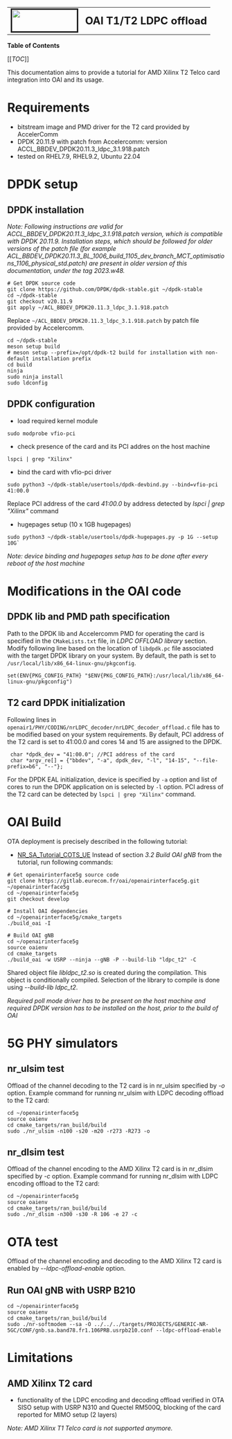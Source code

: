 <table style="border-collapse: collapse; border: none;">
  <tr style="border-collapse: collapse; border: none;">
    <td style="border-collapse: collapse; border: none;">
      <a href="http://www.openairinterface.org/">
         <img src="./images/oai_final_logo.png" alt="" border=3 height=50 width=150>
         </img>
      </a>
    </td>
    <td style="border-collapse: collapse; border: none; vertical-align: center;">
      <b><font size = "5">OAI T1/T2 LDPC offload</font></b>
    </td>
  </tr>
</table>

**Table of Contents**

[[_TOC_]]

This documentation aims to provide a tutorial for AMD Xilinx T2 Telco card integration into OAI and its usage.

# Requirements

 - bitstream image and PMD driver for the T2 card provided by AccelerComm
 - DPDK 20.11.9 with patch from Accelercomm: version ACCL_BBDEV_DPDK20.11.3_ldpc_3.1.918.patch
 - tested on RHEL7.9, RHEL9.2, Ubuntu 22.04

# DPDK setup
## DPDK installation
*Note: Following instructions are valid for ACCL_BBDEV_DPDK20.11.3_ldpc_3.1.918.patch version, which is compatible with DPDK 20.11.9. Installation steps, which should be followed for older versions of the patch file (for example ACL_BBDEV_DPDK20.11.3_BL_1006_build_1105_dev_branch_MCT_optimisations_1106_physical_std.patch) are present in older version of this documentation, under the tag 2023.w48.*

```
# Get DPDK source code
git clone https://github.com/DPDK/dpdk-stable.git ~/dpdk-stable
cd ~/dpdk-stable
git checkout v20.11.9
git apply ~/ACL_BBDEV_DPDK20.11.3_ldpc_3.1.918.patch
```
Replace `~/ACL_BBDEV_DPDK20.11.3_ldpc_3.1.918.patch` by patch file provided by
Accelercomm.
```
cd ~/dpdk-stable
meson setup build
# meson setup --prefix=/opt/dpdk-t2 build for installation with non-default installation prefix
cd build
ninja
sudo ninja install
sudo ldconfig
```
## DPDK configuration
 - load required kernel module
```
sudo modprobe vfio-pci
```
 - check presence of the card and its PCI addres on the host machine
```
lspci | grep "Xilinx"
```
 - bind the card with vfio-pci driver
```
sudo python3 ~/dpdk-stable/usertools/dpdk-devbind.py --bind=vfio-pci 41:00.0
```
Replace PCI address of the card *41:00.0* by address detected by *lspci | grep "Xilinx"* command
 - hugepages setup (10 x 1GB hugepages)
```
sudo python3 ~/dpdk-stable/usertools/dpdk-hugepages.py -p 1G --setup 10G`
```

*Note: device binding and hugepages setup has to be done after every reboot of
the host machine*

# Modifications in the OAI code
## DPDK lib and PMD path specification
Path to the DPDK lib and Accelercomm PMD for operating the card is specified in the `CMakeLists.txt` file, in
*LDPC OFFLOAD library* section. Modify following line based on the location of
`libdpdk.pc` file associated with the target DPDK library on your system. By default, the path is set to `/usr/local/lib/x86_64-linux-gnu/pkgconfig`.
```
set(ENV{PKG_CONFIG_PATH} "$ENV{PKG_CONFIG_PATH}:/usr/local/lib/x86_64-linux-gnu/pkgconfig")
```

## T2 card DPDK initialization
Following lines in `openair1/PHY/CODING/nrLDPC_decoder/nrLDPC_decoder_offload.c` file has to be
modified based on your system requirements. By default, PCI address of the T2 card is set to 41:00.0 and cores 14 and 15 are assigned to the DPDK.
```
 char *dpdk_dev = "41:00.0"; //PCI address of the card
 char *argv_re[] = {"bbdev", "-a", dpdk_dev, "-l", "14-15", "--file-prefix=b6", "--"};
```
For the DPDK EAL initialization, device is specified by `-a` option and list
of cores to run the DPDK application on is selected by `-l` option. PCI adress of
the T2 card can be detected by `lspci | grep "Xilinx"` command.

# OAI Build
OTA deployment is precisely described in the following tutorial:
- [NR_SA_Tutorial_COTS_UE](https://gitlab.eurecom.fr/oai/openairinterface5g/-/blob/develop/doc/NR_SA_Tutorial_COTS_UE.md)
Instead of section *3.2 Build OAI gNB* from the tutorial, run following commands:

```
# Get openairinterface5g source code
git clone https://gitlab.eurecom.fr/oai/openairinterface5g.git ~/openairinterface5g
cd ~/openairinterface5g
git checkout develop

# Install OAI dependencies
cd ~/openairinterface5g/cmake_targets
./build_oai -I

# Build OAI gNB
cd ~/openairinterface5g
source oaienv
cd cmake_targets
./build_oai -w USRP --ninja --gNB -P --build-lib "ldpc_t2" -C
```
Shared object file *libldpc_t2.so* is created during the compilation. This object is conditionally compiled. Selection of the library to compile is done using *--build-lib ldpc_t2*.

*Required poll mode driver has to be present on the host machine and required DPDK version has to be installed on the host, prior to the build of OAI*

# 5G PHY simulators
## nr_ulsim test
Offload of the channel decoding to the T2 card is in nr_ulsim specified by *-o* option. Example command for running nr_ulsim with LDPC decoding offload to the T2 card:
```
cd ~/openairinterface5g
source oaienv
cd cmake_targets/ran_build/build
sudo ./nr_ulsim -n100 -s20 -m20 -r273 -R273 -o
```
## nr_dlsim test
Offload of the channel encoding to the AMD Xilinx T2 card is in nr_dlsim specified by *-c* option. Example command for running nr_dlsim with LDPC encoding offload to the T2 card:
```
cd ~/openairinterface5g
source oaienv
cd cmake_targets/ran_build/build
sudo ./nr_dlsim -n300 -s30 -R 106 -e 27 -c
```

# OTA test
Offload of the channel encoding and decoding to the AMD Xilinx T2 card is enabled by *--ldpc-offload-enable* option.

## Run OAI gNB with USRP B210
```
cd ~/openairinterface5g
source oaienv
cd cmake_targets/ran_build/build
sudo ./nr-softmodem --sa -O ../../../targets/PROJECTS/GENERIC-NR-5GC/CONF/gnb.sa.band78.fr1.106PRB.usrpb210.conf --ldpc-offload-enable
```

# Limitations
## AMD Xilinx T2 card
 - functionality of the LDPC encoding and decoding offload verified in OTA SISO setup with USRP N310 and Quectel RM500Q, blocking of the card reported for MIMO setup (2 layers)

*Note: AMD Xilinx T1 Telco card is not supported anymore.*
